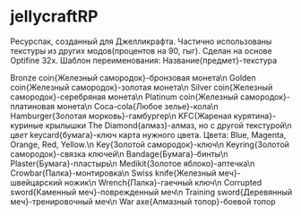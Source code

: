 # jellycraftRP
Ресурспак, созданный для Джелликрафта. Частично использованы текстуры из других модов(процентов на 90, гыг). Сделан на основе Optifine 32x.
Шаблон переименования: Название{предмет}-текстура

Bronze coin{Железный самородок}-бронзовая монета\n
Golden coin{Железный самородок}-золотая монета\n
Silver coin{Железный самородок}-серебряная монета\n
Platinum coin{Железный самородок}-платиновая монета\n
Coca-cola{Любое зелье}-кола\n
Hamburger{Золотая морковь}-гамбургер\n
KFC{Жареная курятина}-куриные крылышки
The Diamond{алмаз}-алмаз, но с другой текстурой\n
*цвет* keycard{бумага}-ключ карта нужного цвета. Цвета: Blue, Magenta, Orange, Red, Yellow.\n
Key{Золотой самородок}-ключ\n
Keyring{Золотой самородок}-связка ключей\n
Bandage{Бумага}-бинты\n
Plaster{Бумага}-пластырь\n
Medikit{Золотое яблоко}-аптечка\n
Crowbar{Палка}-монтировка\n
Swiss knife{Железный меч}-швейцарский ножик\n
Wrench{Палка}-гаечный ключ\n
Corrupted sword{Каменный меч}-поврежденный меч\n
Training sword{Деревянный меч}-тренировочный меч\n
War axe{Алмазный топор}-боевой топор
